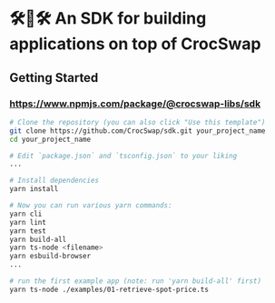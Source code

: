 # 🛠🐊🛠 An SDK for building applications on top of CrocSwap

## Getting Started

### https://www.npmjs.com/package/@crocswap-libs/sdk

```bash
# Clone the repository (you can also click "Use this template")
git clone https://github.com/CrocSwap/sdk.git your_project_name
cd your_project_name

# Edit `package.json` and `tsconfig.json` to your liking
...

# Install dependencies
yarn install

# Now you can run various yarn commands:
yarn cli
yarn lint
yarn test
yarn build-all
yarn ts-node <filename>
yarn esbuild-browser
...

# run the first example app (note: run 'yarn build-all' first)
yarn ts-node ./examples/01-retrieve-spot-price.ts
```
